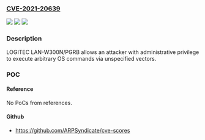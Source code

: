 ### [CVE-2021-20639](https://cve.mitre.org/cgi-bin/cvename.cgi?name=CVE-2021-20639)
![](https://img.shields.io/static/v1?label=Product&message=LAN-W300N%2FPGRB&color=blue)
![](https://img.shields.io/static/v1?label=Version&message=LAN-W300N%2FPGRB%20&color=brightgreen)
![](https://img.shields.io/static/v1?label=Vulnerability&message=OS%20Command%20Injection&color=brightgreen)

### Description

LOGITEC LAN-W300N/PGRB allows an attacker with administrative privilege to execute arbitrary OS commands via unspecified vectors.

### POC

#### Reference
No PoCs from references.

#### Github
- https://github.com/ARPSyndicate/cve-scores

